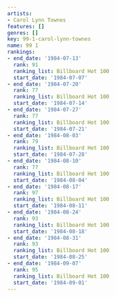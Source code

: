 ```yaml
---
artists:
- Carol Lynn Townes
features: []
genres: []
key: 99-1-carol-lynn-townes
name: 99 1
rankings:
- end_date: '1984-07-13'
  rank: 91
  ranking_list: Billboard Hot 100
  start_date: '1984-07-07'
- end_date: '1984-07-20'
  rank: 77
  ranking_list: Billboard Hot 100
  start_date: '1984-07-14'
- end_date: '1984-07-27'
  rank: 77
  ranking_list: Billboard Hot 100
  start_date: '1984-07-21'
- end_date: '1984-08-03'
  rank: 79
  ranking_list: Billboard Hot 100
  start_date: '1984-07-28'
- end_date: '1984-08-10'
  rank: 77
  ranking_list: Billboard Hot 100
  start_date: '1984-08-04'
- end_date: '1984-08-17'
  rank: 97
  ranking_list: Billboard Hot 100
  start_date: '1984-08-11'
- end_date: '1984-08-24'
  rank: 93
  ranking_list: Billboard Hot 100
  start_date: '1984-08-18'
- end_date: '1984-08-31'
  rank: 93
  ranking_list: Billboard Hot 100
  start_date: '1984-08-25'
- end_date: '1984-09-07'
  rank: 95
  ranking_list: Billboard Hot 100
  start_date: '1984-09-01'
---
```


